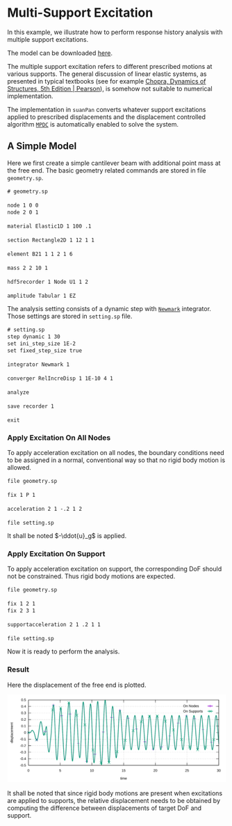 # Multi-Support Excitation

In this example, we illustrate how to perform response history analysis with multiple support excitations.

The model can be downloaded [here](multi-support-excitation.zip).

The multiple support excitation refers to different prescribed motions at various supports. The general discussion of linear elastic systems, as presented in typical textbooks (see for example [Chopra, Dynamics of Structures, 5th Edition | Pearson](https://www.pearson.com/us/higher-education/program/Chopra-Dynamics-of-Structures-5th-Edition/PGM1101746.html)), is somehow not suitable to numerical implementation.

The implementation in `suanPan` converts whatever support excitations applied to prescribed displacements and the displacement controlled algorithm [`MPDC`](../../../Library/Solver/MPDC.md) is automatically enabled to solve the system.

## A Simple Model

Here we first create a simple cantilever beam with additional point mass at the free end. The basic geometry related commands are stored in file `geometry.sp`.

```
# geometry.sp

node 1 0 0
node 2 0 1

material Elastic1D 1 100 .1

section Rectangle2D 1 12 1 1

element B21 1 1 2 1 6

mass 2 2 10 1

hdf5recorder 1 Node U1 1 2

amplitude Tabular 1 EZ
```

The analysis setting consists of a dynamic step with [`Newmark`](../../../Library/Integrator/Newmark/Newmark.md) integrator. Those settings are stored in `setting.sp` file.

```
# setting.sp
step dynamic 1 30
set ini_step_size 1E-2
set fixed_step_size true

integrator Newmark 1

converger RelIncreDisp 1 1E-10 4 1

analyze

save recorder 1

exit
```

### Apply Excitation On All Nodes

To apply acceleration excitation on all nodes, the boundary conditions need to be assigned in a normal, conventional way so that no rigid body motion is allowed.

```
file geometry.sp

fix 1 P 1

acceleration 2 1 -.2 1 2

file setting.sp
```

It shall be noted $-\ddot{u}_g$ is applied.

### Apply Excitation On Support

To apply acceleration excitation on support, the corresponding DoF should not be constrained. Thus rigid body motions are expected.

```
file geometry.sp

fix 1 2 1
fix 2 3 1

supportacceleration 2 1 .2 1 1

file setting.sp
```

Now it is ready to perform the analysis.

### Result

Here the displacement of the free end is plotted.

![displacement history](multi-support-excitation.svg)

It shall be noted that since rigid body motions are present when excitations are applied to supports, the relative displacement needs to be obtained by computing the difference between displacements of target DoF and support.